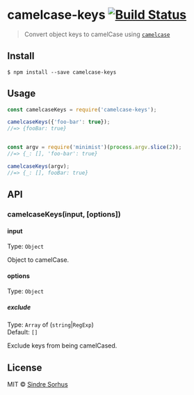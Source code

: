# camelcase-keys [![Build Status](https://travis-ci.org/sindresorhus/camelcase-keys.svg?branch=master)](https://travis-ci.org/sindresorhus/camelcase-keys)

> Convert object keys to camelCase using [`camelcase`](https://github.com/sindresorhus/camelcase)


## Install

```
$ npm install --save camelcase-keys
```


## Usage

```js
const camelcaseKeys = require('camelcase-keys');

camelcaseKeys({'foo-bar': true});
//=> {fooBar: true}


const argv = require('minimist')(process.argv.slice(2));
//=> {_: [], 'foo-bar': true}

camelcaseKeys(argv);
//=> {_: [], fooBar: true}
```


## API

### camelcaseKeys(input, [options])

#### input

Type: `Object`

Object to camelCase.

#### options

Type: `Object`

##### exclude

Type: `Array` of (`string`|`RegExp`)<br>
Default: `[]`

Exclude keys from being camelCased.


## License

MIT © [Sindre Sorhus](https://sindresorhus.com)
